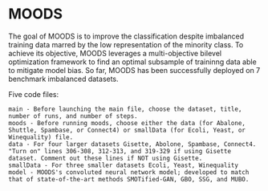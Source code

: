 # MOODS
The goal of MOODS is to improve the classification despite imbalanced training data marred by the low representation of the minority class. To achieve its objective, MOODS leverages a multi-objective bilevel optimization framework to find an optimal subsample of traininng data able to mitigate model bias. So far, MOODS has been successfully deployed on 7 benchmark imbalanced datasets.

Five code files:

    main - Before launching the main file, choose the dataset, title, number of runs, and number of steps.
    moods - Before running moods, choose either the data (for Abalone, Shuttle, Spambase, or Connect4) or smallData (for Ecoli, Yeast, or Winequality) file.
    data - For four larger datasets Gisette, Abolone, Spambase, Connect4. "Turn on" lines 306-308, 312-313, and 319-329 if using Gisette dataset. Comment out these lines if NOT using Gisette.
    smallData - For three smaller datasets Ecoli, Yeast, Winequality
    model - MOODS's convoluted neural network model; developed to match that of state-of-the-art methods SMOTified-GAN, GBO, SSG, and MUBO.